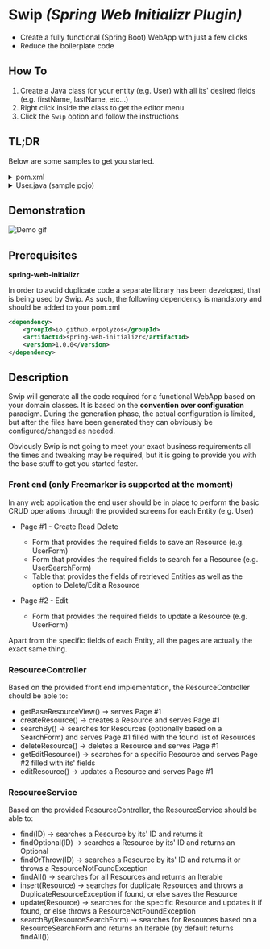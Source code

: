 # Swip *(Spring Web Initializr Plugin)*
* Create a fully functional (Spring Boot) WebApp with just a few clicks
* Reduce the boilerplate code

## How To
1) Create a Java class for your entity (e.g. User) with all its' desired fields (e.g. firstName, lastName, etc...)
2) Right click inside the class to get the editor menu
3) Click the `Swip` option and follow the instructions

## TL;DR
Below are some samples to get you started.
<details>
    <summary>pom.xml</summary>
        
```xml
<?xml version="1.0" encoding="UTF-8"?>
<project xmlns="http://maven.apache.org/POM/4.0.0" xmlns:xsi="http://www.w3.org/2001/XMLSchema-instance"
         xsi:schemaLocation="http://maven.apache.org/POM/4.0.0 http://maven.apache.org/xsd/maven-4.0.0.xsd">
    <modelVersion>4.0.0</modelVersion>

    <groupId>ore.utils.initializrs</groupId>
    <artifactId>swip-demo</artifactId>
    <version>0.0.1-SNAPSHOT</version>
    <packaging>jar</packaging>

    <name>Swip Demo</name>

    <parent>
        <groupId>org.springframework.boot</groupId>
        <artifactId>spring-boot-starter-parent</artifactId>
        <version>1.5.7.RELEASE</version>
        <relativePath/> <!-- lookup parent from repository -->
    </parent>

    <properties>
        <project.build.sourceEncoding>UTF-8</project.build.sourceEncoding>
        <project.reporting.outputEncoding>UTF-8</project.reporting.outputEncoding>
        <java.version>1.8</java.version>
    </properties>

    <dependencies>
        <!-- Mandatory for Swip -->
        <dependency>
            <groupId>io.github.orpolyzos</groupId>
            <artifactId>spring-web-initializr</artifactId>
            <version>1.0.0</version>
        </dependency>
        <dependency>
            <groupId>com.h2database</groupId>
            <artifactId>h2</artifactId>
            <scope>runtime</scope>
        </dependency>
    </dependencies>

    <build>
        <plugins>
            <plugin>
                <groupId>org.springframework.boot</groupId>
                <artifactId>spring-boot-maven-plugin</artifactId>
            </plugin>
        </plugins>
    </build>

</project>
```
</details>

<details>
    <summary>User.java (sample pojo)</summary>
        
```java
package ore.swip.demo.domain;

import javax.persistence.*;
import java.util.List;

@Entity(name = "user")
public class User {

    @Id
    @Column(name = "id", nullable = false)
    @GeneratedValue(strategy = GenerationType.IDENTITY)
    private Long id;

    @Column(name = "first_name", nullable = false)
    private String firstName;

    @Column(name = "last_name", nullable = false)
    private String lastName;

    @Column(name = "password", nullable = false)
    private String password;

    @Column(name = "email", nullable = false, unique = true)
    private String email;

    public Long getId() {
        return id;
    }

    public void setId(Long id) {
        this.id = id;
    }

    public String getFirstName() {
        return firstName;
    }

    public void setFirstName(String firstName) {
        this.firstName = firstName;
    }

    public String getLastName() {
        return lastName;
    }

    public void setLastName(String lastName) {
        this.lastName = lastName;
    }

    public String getPassword() {
        return password;
    }

    public void setPassword(String password) {
        this.password = password;
    }

    public String getEmail() {
        return email;
    }

    public void setEmail(String email) {
        this.email = email;
    }

}

```
</details>

## Demonstration
![Demo gif](/../screenshots/swip-demo.gif?raw=true)

## Prerequisites

__spring-web-initializr__

In order to avoid duplicate code a separate library has been developed, that is being used by Swip.
As such, the following dependency is mandatory and should be added to your pom.xml
```xml
<dependency>
    <groupId>io.github.orpolyzos</groupId>
    <artifactId>spring-web-initializr</artifactId>
    <version>1.0.0</version>
</dependency>
```

## Description
Swip will generate all the code required for a functional WebApp based on your domain classes. 
It is based on the __convention over configuration__ paradigm. 
During the generation phase, the actual configuration is limited, but after the files have been generated they can obviously be configured/changed as needed.

Obviously Swip is not going to meet your exact business requirements all the times and tweaking may be required, but it is going to provide you with the base stuff to get you started faster.

### Front end (only Freemarker is supported at the moment)
In any web application the end user should be in place to perform the basic CRUD operations through the provided screens for each Entity (e.g. User)

* Page #1 - Create Read Delete<br/>
    * Form that provides the required fields to save an Resource (e.g. UserForm)
    * Form that provides the required fields to search for a Resource (e.g. UserSearchForm)
    * Table that provides the fields of retrieved Entities as well as the option to Delete/Edit a Resource

* Page #2 - Edit<br/>
    * Form that provides the required fields to update a Resource (e.g. UserForm)

Apart from the specific fields of each Entity, all the pages are actually the exact same thing.

### ResourceController
Based on the provided front end implementation, the ResourceController should be able to: 
* getBaseResourceView() -> serves Page #1
* createResource() -> creates a Resource and serves Page #1
* searchBy() -> searches for Resources (optionally based on a SearchForm) and serves Page #1 filled with the found list of Resources
* deleteResource() -> deletes a Resource and serves Page #1
* getEditResource() -> searches for a specific Resource and serves Page #2 filled with its' fields
* editResource() -> updates a Resource and serves Page #1

### ResourceService
Based on the provided ResourceController, the ResourceService should be able to:
* find(ID) -> searches a Resource by its' ID and returns it
* findOptional(ID) -> searches a Resource by its' ID and returns an Optional<Resource>
* findOrThrow(ID) -> searches a Resource by its' ID and returns it or throws a ResourceNotFoundException
* findAll() -> searches for all Resources and returns an Iterable<Resource>
* insert(Resource) -> searches for duplicate Resources and throws a DuplicateResourceException if found, or else saves the Resource
* update(Resource) -> searches for the specific Resource and updates it if found, or else throws a ResourceNotFoundException
* searchBy(ResourceSearchForm) -> searches for Resources based on a  ResourceSearchForm and returns an Iterable<Resource> (by default returns findAll())
